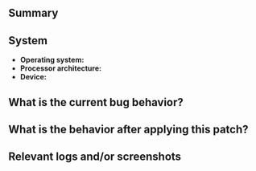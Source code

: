 ## Summary
<!-- Summarize the changes from this merge request -->

## System
<!-- All systems this patch will have an effect om -->
- **Operating system:** <!-- Windows, Linux (if possible, also name the distro), FreeBSD, Android, ... -->
- **Processor architecture:** <!-- x86, x86-64, ARM, AARCH64, AVR, RISC-V, PowerPC, ... -->
- **Device:** <!-- Computer, Tablet, Mobile, Amiga, Microcontroller, ... -->

## What is the current bug behavior?
<!-- What actually happens -->

## What is the behavior after applying this patch?
<!-- What you should see instead -->

## Relevant logs and/or screenshots
<!-- Paste any relevant logs - please use code blocks (```) to format console output, logs, and code, as
it's very hard to read otherwise.  -->
